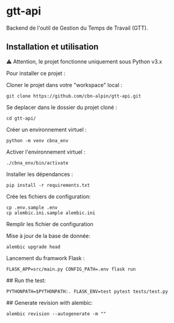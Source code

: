 # gtt-api
Backend de l'outil de Gestion du Temps de Travail (GTT).

## Installation et utilisation

⚠️ Attention, le projet fonctionne uniquement sous Python v3.x

Pour installer ce projet :

Cloner le projet dans votre "workspace" local :

    git clone https://github.com/cbn-alpin/gtt-api.git

Se deplacer dans le dossier du projet cloné :

    cd gtt-api/

Créer un environnement virtuel :

    python -m venv cbna_env

Activer l'environnement virtuel :

    ./cbna_env/bin/activate

Installer les dépendances :

    pip install -r requirements.txt


Crée les fichiers de configuration:

    cp .env.sample .env
    cp alembic.ini.sample alembic.ini

Remplir les fichier de configuration

Mise à jour de la base de donnée:

    alembic upgrade head

Lancement du framwork Flask :

    FLASK_APP=src/main.py CONFIG_PATH=.env flask run


## Run the test:

    PYTHONPATH=$PYTHONPATH:. FLASK_ENV=test pytest tests/test.py


## Generate revision with alembic:

    alembic revision --autogenerate -m ""
